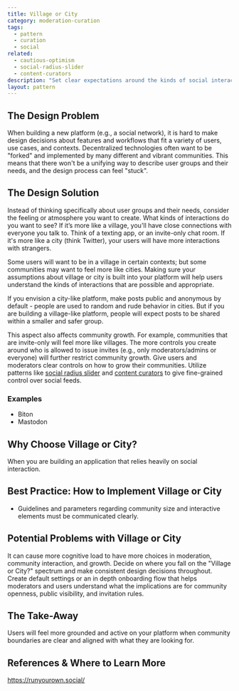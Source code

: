 ```yaml
---
title: Village or City
category: moderation-curation
tags:
  - pattern
  - curation
  - social
related:
  - cautious-optimism
  - social-radius-slider
  - content-curators
description: "Set clear expectations around the kinds of social interactions you want to see."
layout: pattern
---
```


## The Design Problem

When building a new platform (e.g., a social network), it is hard to make design decisions about features and workflows that fit a variety of users, use cases, and contexts. Decentralized technologies often want to be "forked" and implemented by many different and vibrant communities. This means that there won't be a unifying way to describe user groups and their needs, and the design process can feel "stuck".

## The Design Solution

Instead of thinking specifically about user groups and their needs, consider the feeling or atmosphere you want to create.
What kinds of interactions do you want to see? If it’s more like a village, you'll have
close connections with everyone you talk to. Think of a texting app, or an
invite-only chat room. If it's more like a city (think Twitter), your users will have more
interactions with strangers.

Some users will want to be in a village in certain contexts; but some communities may want to feel more like cities. Making sure your assumptions about village or city is built into your platform will help users understand the kinds of interactions that are possible and appropriate.

If you envision a city-like platform, make posts public and anonymous by default - people are used to random and rude behavior in cities. But if you are building a village-like platform, people will expect posts to be shared within a smaller and safer group.

This aspect also affects community growth. For example, communities that are invite-only will feel more like villages. The more
controls you create around who is allowed to issue invites (e.g., only
moderators/admins or everyone) will further restrict community growth. Give users and moderators clear controls on how to grow their communities.
Utilize patterns like [social radius slider](social-radius-slider.md)
and [content curators](content-curators.md) to give fine-grained control over
social feeds.

### Examples

- Biton
- Mastodon

## Why Choose Village or City?

When you are building an application that relies heavily on social interaction.

## Best Practice: How to Implement Village or City

- Guidelines and parameters regarding community size and interactive elements
  must be communicated clearly.

## Potential Problems with Village or City

It can cause more cognitive load to have more choices in moderation,
community interaction, and growth. Decide on where you fall on the "Village or City?" spectrum and make consistent design decisions throughout.
Create default settings or an in depth onboarding flow that helps moderators and users understand what the
implications are for community openness, public visibility, and invitation rules.

## The Take-Away

Users will feel more grounded and active on your platform when community
boundaries are clear and aligned with what they are looking for.

## References & Where to Learn More

https://runyourown.social/
